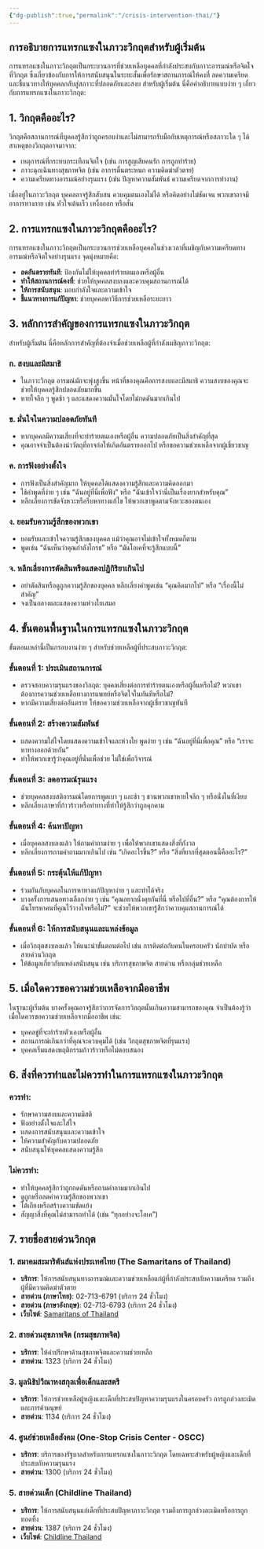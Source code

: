 ```yaml
---
{"dg-publish":true,"permalink":"/crisis-intervention-thai/"}
---
```


## การอธิบายการแทรกแซงในภาวะวิกฤตสำหรับผู้เริ่มต้น

การแทรกแซงในภาวะวิกฤตเป็นกระบวนการที่ช่วยเหลือบุคคลที่กำลังประสบกับภาวะอารมณ์หรือจิตใจที่วิกฤต ซึ่งเกี่ยวข้องกับการให้การสนับสนุนในระยะสั้นเพื่อรักษาสถานการณ์ให้คงที่ ลดความเครียด และชี้แนวทางให้บุคคลกลับสู่สภาวะที่ปลอดภัยและสงบ สำหรับผู้เริ่มต้น นี่คือคำอธิบายแบบง่าย ๆ เกี่ยวกับการแทรกแซงในภาวะวิกฤต:

## 1. **วิกฤตคืออะไร?**

วิกฤตคือสถานการณ์ที่บุคคลรู้สึกว่าถูกครอบงำและไม่สามารถรับมือกับเหตุการณ์หรือสภาวะใด ๆ ได้ สาเหตุของวิกฤตอาจมาจาก:

- เหตุการณ์ที่กระทบกระเทือนจิตใจ (เช่น การสูญเสียคนรัก การถูกทำร้าย)
- ภาวะฉุกเฉินทางสุขภาพจิต (เช่น อาการตื่นตระหนก ความคิดฆ่าตัวตาย)
- ความเครียดทางอารมณ์อย่างรุนแรง (เช่น ปัญหาความสัมพันธ์ ความเครียดจากการทำงาน)

เมื่ออยู่ในภาวะวิกฤต บุคคลอาจรู้สึกสับสน ควบคุมตนเองไม่ได้ หรือคิดอย่างไม่ชัดเจน พวกเขาอาจมีอาการทางกาย เช่น หัวใจเต้นเร็ว เหงื่อออก หรือสั่น

## 2. **การแทรกแซงในภาวะวิกฤตคืออะไร?**

การแทรกแซงในภาวะวิกฤตเป็นกระบวนการช่วยเหลือบุคคลในช่วงเวลาที่เผชิญกับความเครียดทางอารมณ์หรือจิตใจอย่างรุนแรง จุดมุ่งหมายคือ:

- **ลดอันตรายทันที**: ป้องกันไม่ให้บุคคลทำร้ายตนเองหรือผู้อื่น
- **ทำให้สถานการณ์คงที่**: ช่วยให้บุคคลสงบลงและควบคุมสถานการณ์ได้
- **ให้การสนับสนุน**: มอบกำลังใจและความเข้าใจ
- **ชี้แนวทางการแก้ปัญหา**: ช่วยบุคคลหาวิธีการช่วยเหลือระยะยาว

## 3. **หลักการสำคัญของการแทรกแซงในภาวะวิกฤต**

สำหรับผู้เริ่มต้น นี่คือหลักการสำคัญที่ต้องจำเมื่อช่วยเหลือผู้ที่กำลังเผชิญภาวะวิกฤต:

### ก. **สงบและมีสมาธิ**

- ในภาวะวิกฤต อารมณ์มักจะพุ่งสูงขึ้น หน้าที่ของคุณคือการสงบและมีสมาธิ ความสงบของคุณจะช่วยให้บุคคลรู้สึกปลอดภัยมากขึ้น
- หายใจลึก ๆ พูดช้า ๆ และแสดงความมั่นใจโดยไม่กดดันมากเกินไป

### ข. **มั่นใจในความปลอดภัยทันที**

- หากบุคคลมีความเสี่ยงที่จะทำร้ายตนเองหรือผู้อื่น ความปลอดภัยเป็นสิ่งสำคัญที่สุด
- คุณอาจจำเป็นต้องนำวัตถุที่อาจก่อให้เกิดอันตรายออกไป หรือขอความช่วยเหลือจากผู้เชี่ยวชาญ

### ค. **การฟังอย่างตั้งใจ**

- การฟังเป็นสิ่งสำคัญมาก ให้บุคคลได้แสดงความรู้สึกและความคิดออกมา
- ใช้คำพูดที่ง่าย ๆ เช่น “ฉันอยู่ที่นี่เพื่อฟัง” หรือ “ฉันเข้าใจว่านี่เป็นเรื่องยากสำหรับคุณ”
- หลีกเลี่ยงการขัดจังหวะหรือรีบหาทางแก้ไข ให้พวกเขาพูดตามจังหวะของตนเอง

### ง. **ยอมรับความรู้สึกของพวกเขา**

- ยอมรับและเข้าใจความรู้สึกของบุคคล แม้ว่าคุณอาจไม่เข้าใจทั้งหมดก็ตาม
- พูดเช่น “ฉันเห็นว่าคุณกำลังโกรธ” หรือ “มันโอเคที่จะรู้สึกแบบนี้”

### จ. **หลีกเลี่ยงการตัดสินหรือแสดงปฏิกิริยาเกินไป**

- อย่าตัดสินหรือดูถูกความรู้สึกของบุคคล หลีกเลี่ยงคำพูดเช่น “คุณคิดมากไป” หรือ “เรื่องนี้ไม่สำคัญ”
- จงเป็นกลางและแสดงความห่วงใยเสมอ

## 4. **ขั้นตอนพื้นฐานในการแทรกแซงในภาวะวิกฤต**

ขั้นตอนเหล่านี้เป็นกรอบงานง่าย ๆ สำหรับช่วยเหลือผู้ที่ประสบภาวะวิกฤต:

### ขั้นตอนที่ 1: **ประเมินสถานการณ์**

- ตรวจสอบความรุนแรงของวิกฤต: บุคคลเสี่ยงต่อการทำร้ายตนเองหรือผู้อื่นหรือไม่? พวกเขาต้องการความช่วยเหลือทางการแพทย์หรือจิตใจในทันทีหรือไม่?
- หากมีความเสี่ยงต่ออันตราย ให้ขอความช่วยเหลือจากผู้เชี่ยวชาญทันที

### ขั้นตอนที่ 2: **สร้างความสัมพันธ์**

- แสดงความใส่ใจโดยแสดงความเข้าใจและห่วงใย พูดง่าย ๆ เช่น “ฉันอยู่ที่นี่เพื่อคุณ” หรือ “เราจะหาทางออกด้วยกัน”
- ทำให้พวกเขารู้ว่าคุณอยู่ที่นั่นเพื่อช่วย ไม่ใช่เพื่อวิจารณ์

### ขั้นตอนที่ 3: **ลดอารมณ์รุนแรง**

- ช่วยบุคคลสงบสติอารมณ์โดยการพูดเบา ๆ และช้า ๆ ชวนพวกเขาหายใจลึก ๆ หรือนั่งในที่เงียบ
- หลีกเลี่ยงภาษาที่ก้าวร้าวหรือท่าทางที่ทำให้รู้สึกว่าถูกคุกคาม

### ขั้นตอนที่ 4: **ค้นหาปัญหา**

- เมื่อบุคคลสงบลงแล้ว ให้ถามคำถามง่าย ๆ เพื่อให้พวกเขาแสดงสิ่งที่กังวล
- หลีกเลี่ยงการถามคำถามมากเกินไป เช่น “เกิดอะไรขึ้น?” หรือ “สิ่งที่ยากที่สุดตอนนี้คืออะไร?”

### ขั้นตอนที่ 5: **กระตุ้นให้แก้ปัญหา**

- ร่วมกันกับบุคคลในการหาทางแก้ปัญหาง่าย ๆ และทำได้จริง
- บางครั้งการเสนอทางเลือกง่าย ๆ เช่น “คุณอยากนั่งคุยกันที่นี่ หรือไปที่อื่น?” หรือ “คุณต้องการให้ฉันโทรหาคนที่คุณไว้วางใจหรือไม่?” จะช่วยให้พวกเขารู้สึกว่าควบคุมสถานการณ์ได้

### ขั้นตอนที่ 6: **ให้การสนับสนุนและแหล่งข้อมูล**

- เมื่อวิกฤตสงบลงแล้ว ให้แนะนำขั้นตอนต่อไป เช่น การติดต่อกับคนในครอบครัว นักบำบัด หรือสายด่วนวิกฤต
- ให้ข้อมูลเกี่ยวกับแหล่งสนับสนุน เช่น บริการสุขภาพจิต สายด่วน หรือกลุ่มช่วยเหลือ

## 5. **เมื่อใดควรขอความช่วยเหลือจากมืออาชีพ**

ในฐานะผู้เริ่มต้น บางครั้งคุณอาจรู้สึกว่าการจัดการวิกฤตนั้นเกินความสามารถของคุณ จำเป็นต้องรู้ว่าเมื่อใดควรขอความช่วยเหลือจากมืออาชีพ เช่น:

- บุคคลขู่ที่จะทำร้ายตัวเองหรือผู้อื่น
- สถานการณ์เกินกว่าที่คุณจะควบคุมได้ (เช่น วิกฤตสุขภาพจิตที่รุนแรง)
- บุคคลเริ่มแสดงพฤติกรรมก้าวร้าวหรือไม่ตอบสนอง

## 6. **สิ่งที่ควรทำและไม่ควรทำในการแทรกแซงในภาวะวิกฤต**

### ควรทำ:

- รักษาความสงบและความมีสติ
- ฟังอย่างตั้งใจและใส่ใจ
- แสดงการสนับสนุนและความเข้าใจ
- ให้ความสำคัญกับความปลอดภัย
- สนับสนุนให้บุคคลแสดงความรู้สึก

### ไม่ควรทำ:

- ทำให้บุคคลรู้สึกว่าถูกกดดันหรือถามคำถามมากเกินไป
- ดูถูกหรือลดค่าความรู้สึกของพวกเขา
- โต้เถียงหรือสร้างความขัดแย้ง
- สัญญาสิ่งที่คุณไม่สามารถทำได้ (เช่น “ทุกอย่างจะโอเค”)

## 7. **รายชื่อสายด่วนวิกฤต**
### 1. **สมาคมสะมาริตันส์แห่งประเทศไทย (The Samaritans of Thailand)**

- **บริการ**: ให้การสนับสนุนทางอารมณ์และความช่วยเหลือแก่ผู้ที่กำลังประสบกับความเครียด รวมถึงผู้ที่มีความคิดฆ่าตัวตาย
- **สายด่วน (ภาษาไทย)**: 02-713-6791 (บริการ 24 ชั่วโมง)
- **สายด่วน (ภาษาอังกฤษ)**: 02-713-6793 (บริการ 24 ชั่วโมง)
- **เว็บไซต์**: [Samaritans of Thailand](https://www.samaritansthai.com)

### 2. **สายด่วนสุขภาพจิต (กรมสุขภาพจิต)**

- **บริการ**: ให้คำปรึกษาด้านสุขภาพจิตและความช่วยเหลือ
- **สายด่วน**: 1323 (บริการ 24 ชั่วโมง)

### 3. **มูลนิธิปวีณาหงสกุลเพื่อเด็กและสตรี**

- **บริการ**: ให้การช่วยเหลือผู้หญิงและเด็กที่ประสบปัญหาความรุนแรงในครอบครัว การถูกล่วงละเมิด และการค้ามนุษย์
- **สายด่วน**: 1134 (บริการ 24 ชั่วโมง)

### 4. **ศูนย์ช่วยเหลือสังคม (One-Stop Crisis Center - OSCC)**

- **บริการ**: บริการของรัฐบาลสำหรับการแทรกแซงในภาวะวิกฤต โดยเฉพาะสำหรับผู้หญิงและเด็กที่ประสบกับความรุนแรง
- **สายด่วน**: 1300 (บริการ 24 ชั่วโมง)

### 5. **สายด่วนเด็ก (Childline Thailand)**

- **บริการ**: ให้การสนับสนุนแก่เด็กที่ประสบปัญหาภาวะวิกฤต รวมถึงการถูกล่วงละเมิดหรือการถูกทอดทิ้ง
- **สายด่วน**: 1387 (บริการ 24 ชั่วโมง)
- **เว็บไซต์**: [Childline Thailand](http://www.childlinethailand.org)


